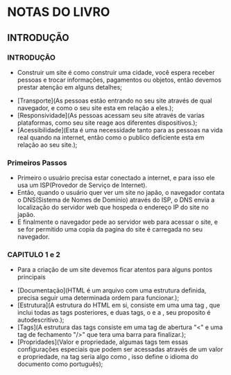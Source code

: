 # NOTAS DO LIVRO

## INTRODUÇÃO

### INTRODUÇÃO
+ Construir um site é como construir uma cidade, você espera receber pessoas e trocar informações, pagamentos ou objetos, então devemos prestar atenção em alguns detalhes;
- [Transporte](As pessoas estão entrando no seu site através de qual navegador, e como o seu site esta em relação a eles.);
- [Responsividade](As pessoas acessam seu site através de varias plataformas, como seu site reage aos diferentes dispositivos.);
- [Acessibilidade](Esta é uma necessidade tanto para as pessoas na vida real quando na internet, então como o publico deficiente esta em relação ao seu site.);

### Primeiros Passos
+ Primeiro o usuário precisa estar conectado a internet, e para isso ele usa um ISP(Provedor de Serviço de Internet).
+ Então, quando o usuário quer ver um site no japão, o navegador contata o DNS(Sistema de Nomes de Domínio) através do ISP, o DNS envia a localização do servidor web que hospeda o endereço IP do site no japão.
+ E finalmente o navegador pede ao servidor web para acessar o site, e se for permitido uma copia da pagina do site é carregada no seu navegador.

### CAPITULO 1 e 2
+ Para a criação de um site devemos ficar atentos para alguns pontos principais
- [Documentação](HTML é um arquivo com uma estrutura definida, precisa seguir uma determinada ordem para funcionar.);
- [Estrutura](A estrutura do HTML em si, consiste em uma uma tag <html>, que inclui todas as tags posteriores, e duas tags, o <head> e a <body>, seu proposito é autodescritivo.);
- [Tags](A estrutura das tags consiste em uma tag de abertura "<" e uma tag de fechamento "/>" que tera uma barra para finalizar.);
- [Propridades](Valor e propriedade, algumas tags tem essas configurações especiais que podem ser acessadas através de um valor e propriedade, na tag <html> seria algo como <html lang="pt"></html>, isso define o idioma do documento como português);

